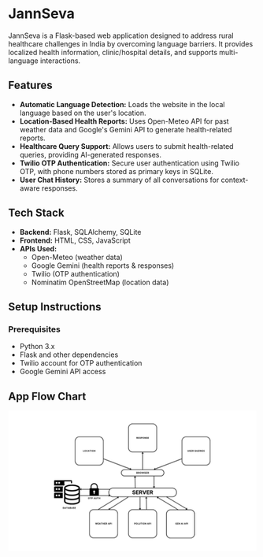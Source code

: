 # JannSeva

JannSeva is a Flask-based web application designed to address rural healthcare challenges in India by overcoming language barriers. It provides localized health information, clinic/hospital details, and supports multi-language interactions.

## Features
- **Automatic Language Detection:** Loads the website in the local language based on the user's location.
- **Location-Based Health Reports:** Uses Open-Meteo API for past weather data and Google's Gemini API to generate health-related reports.
- **Healthcare Query Support:** Allows users to submit health-related queries, providing AI-generated responses.
- **Twilio OTP Authentication:** Secure user authentication using Twilio OTP, with phone numbers stored as primary keys in SQLite.
- **User Chat History:** Stores a summary of all conversations for context-aware responses.

## Tech Stack
- **Backend:** Flask, SQLAlchemy, SQLite
- **Frontend:** HTML, CSS, JavaScript
- **APIs Used:**
  - Open-Meteo (weather data)
  - Google Gemini (health reports & responses)
  - Twilio (OTP authentication)
  - Nominatim OpenStreetMap (location data)

## Setup Instructions

### Prerequisites
- Python 3.x
- Flask and other dependencies
- Twilio account for OTP authentication
- Google Gemini API access

## App Flow Chart
![App Flow Chart](SERVER.png)
